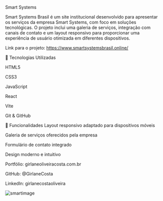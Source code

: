 Smart Systems 

Smart Systems Brasil é um site institucional desenvolvido para apresentar os serviços da empresa Smart Systems, com foco em soluções tecnológicas. O projeto inclui uma galeria de serviços, integração com canais de contato e um layout responsivo para proporcionar uma experiência de usuário otimizada em diferentes dispositivos.

Link para o projeto: https://www.smartsystemsbrasil.online/

🔧 Tecnologias Utilizadas

HTML5

CSS3

JavaScript

React

Vite

Git & GitHub

🚀 Funcionalidades
Layout responsivo adaptado para dispositivos móveis

Galeria de serviços oferecidos pela empresa

Formulário de contato integrado

Design moderno e intuitivo

Portfólio: girlaneoliveiracosta.com.br

GitHub: @GirlaneCosta

LinkedIn: girlanecostaoliveira

![smartimage](https://github.com/user-attachments/assets/167c41b1-a743-47eb-9ba8-95a2a6e7deb4)
